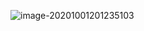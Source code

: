 ![image-20201001201235103](C:\Users\p\AppData\Roaming\Typora\typora-user-images\image-20201001201235103.png)

